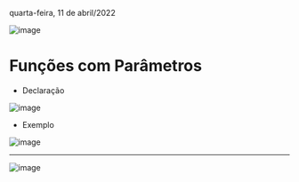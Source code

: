 quarta-feira, 11 de abril/2022

![image](https://user-images.githubusercontent.com/87860884/167930969-5ec0b033-c8db-4ce4-8d51-4734dadf12e3.png)

# Funções com Parâmetros 
- Declaração

![image](https://user-images.githubusercontent.com/87860884/167931395-01050412-ba51-4f32-b15e-7cb2b06e7ee8.png)


- Exemplo 

![image](https://user-images.githubusercontent.com/87860884/167931536-46b884dd-adda-42a9-8521-06f58828edb3.png)

<hr>

![image](https://user-images.githubusercontent.com/87860884/167931581-e3e36d98-1ad3-4860-83e5-6afb88f54926.png)
